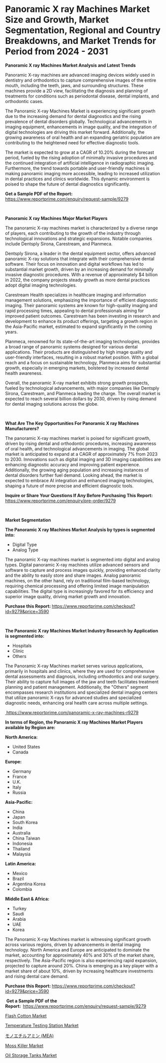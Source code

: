 <p><h1>Panoramic X ray Machines Market Size and Growth, Market Segmentation, Regional and Country Breakdowns, and Market Trends for Period from 2024 -  2031</h1></p><p><strong>Panoramic X ray Machines Market Analysis and Latest Trends</strong></p>
<p><p>Panoramic X-ray machines are advanced imaging devices widely used in dentistry and orthodontics to capture comprehensive images of the entire mouth, including the teeth, jaws, and surrounding structures. These machines provide a 2D view, facilitating the diagnosis and planning of treatments for conditions such as periodontal disease, dental implants, and orthodontic cases. </p><p>The Panoramic X-ray Machines Market is experiencing significant growth due to the increasing demand for dental diagnostics and the rising prevalence of dental disorders globally. Technological advancements in imaging equipment, enhancements in image quality, and the integration of digital technologies are driving this market forward. Additionally, the growing awareness of oral health and an expanding geriatric population are contributing to the heightened need for effective diagnostic tools.</p><p>The market is expected to grow at a CAGR of 10.20% during the forecast period, fueled by the rising adoption of minimally invasive procedures and the continued integration of artificial intelligence in radiographic imaging. Furthermore, the trend towards portable and user-friendly machines is making panoramic imaging more accessible, leading to increased utilization in dental practices and clinics worldwide. This dynamic environment is poised to shape the future of dental diagnostics significantly.</p></p>
<p><strong>Get a Sample PDF of the Report:&nbsp;</strong> <a href="https://www.reportprime.com/enquiry/request-sample/9279">https://www.reportprime.com/enquiry/request-sample/9279</a></p>
<p>&nbsp;</p>
<p><strong>Panoramic X ray Machines Major Market Players</strong></p>
<p><p>The panoramic X-ray machines market is characterized by a diverse range of players, each contributing to the growth of the industry through technological innovations and strategic expansions. Notable companies include Dentsply Sirona, Carestream, and Planmeca.</p><p>Dentsply Sirona, a leader in the dental equipment sector, offers advanced panoramic X-ray solutions that integrate with their comprehensive dental software. Their focus on innovation and digital workflows has led to substantial market growth, driven by an increasing demand for minimally invasive diagnostic procedures. With a revenue of approximately $4 billion in 2022, the company projects steady growth as more dental practices adopt digital imaging technologies.</p><p>Carestream Health specializes in healthcare imaging and information management solutions, emphasizing the importance of efficient diagnostic imaging. Their panoramic systems are known for high-quality imaging and rapid processing times, appealing to dental professionals aiming for improved patient outcomes. Carestream has been investing in research and development to enhance its product offerings, targeting a growth region in the Asia-Pacific market, estimated to expand significantly in the coming years.</p><p>Planmeca, renowned for its state-of-the-art imaging technologies, provides a broad range of panoramic systems designed for various dental applications. Their products are distinguished by high image quality and user-friendly interfaces, resulting in a robust market position. With a global reach and a focus on sustainable technology, Planmeca aims for substantial growth, especially in emerging markets, bolstered by increased dental health awareness.</p><p>Overall, the panoramic X-ray market exhibits strong growth prospects, fueled by technological advancements, with major companies like Dentsply Sirona, Carestream, and Planmeca leading the charge. The overall market is expected to reach several billion dollars by 2030, driven by rising demand for dental imaging solutions across the globe.</p></p>
<p>&nbsp;</p>
<p><strong>What Are The Key Opportunities For Panoramic X ray Machines Manufacturers?</strong></p>
<p><p>The panoramic X-ray machines market is poised for significant growth, driven by rising dental and orthodontic procedures, increasing awareness of oral health, and technological advancements in imaging. The global market is anticipated to expand at a CAGR of approximately 7% from 2023 to 2030. Innovations such as digital imaging and 3D imaging capabilities are enhancing diagnostic accuracy and improving patient experience. Additionally, the growing aging population and increasing instances of dental disorders further fuel demand. Looking ahead, the market is expected to embrace AI integration and enhanced imaging technologies, shaping a future of more precise and efficient diagnostic tools.</p></p>
<p><strong>Inquire or Share Your Questions If Any Before Purchasing This Report:</strong> <a href="https://www.reportprime.com/enquiry/pre-order/9279">https://www.reportprime.com/enquiry/pre-order/9279</a></p>
<p>&nbsp;</p>
<p><strong>Market Segmentation</strong></p>
<p><strong>The Panoramic X ray Machines Market Analysis by types is segmented into:</strong></p>
<p><ul><li>Digital Type</li><li>Analog Type</li></ul></p>
<p><p>The panoramic X-ray machines market is segmented into digital and analog types. Digital panoramic X-ray machines utilize advanced sensors and software to capture and process images quickly, providing enhanced clarity and the ability to easily store and share images. Analog panoramic machines, on the other hand, rely on traditional film-based technology, requiring chemical processing and offering limited image manipulation capabilities. The digital type is increasingly favored for its efficiency and superior image quality, driving market growth and innovation.</p></p>
<p><strong>Purchase this Report:&nbsp;</strong><a href="https://www.reportprime.com/checkout?id=9279&price=3590">https://www.reportprime.com/checkout?id=9279&price=3590</a></p>
<p>&nbsp;</p>
<p><strong>The Panoramic X ray Machines Market Industry Research by Application is segmented into:</strong></p>
<p><ul><li>Hospitals</li><li>Clinic</li><li>Others</li></ul></p>
<p><p>The Panoramic X-ray Machines market serves various applications, primarily in hospitals and clinics, where they are used for comprehensive dental assessments and diagnosis, including orthodontics and oral surgery. Their ability to capture full images of the jaw and teeth facilitates treatment planning and patient management. Additionally, the "Others" segment encompasses research institutions and specialized dental imaging centers that utilize panoramic X-rays for advanced studies and specialized diagnostic needs, enhancing oral health care across multiple settings.</p></p>
<p><a href="https://www.reportprime.com/panoramic-x-ray-machines-r9279">&nbsp;https://www.reportprime.com/panoramic-x-ray-machines-r9279</a></p>
<p><strong>In terms of Region, the Panoramic X ray Machines Market Players available by Region are:</strong></p>
<p>
    <p> <strong> North America: </strong>
        <ul>
            <li>United States</li>
            <li>Canada</li>
        </ul>
        </p> 
    <p> <strong> Europe: </strong>
        <ul>
            <li>Germany</li>
            <li>France</li>
            <li>U.K.</li>
            <li>Italy</li>
            <li>Russia</li>
        </ul>
        </p> 
    <p> <strong> Asia-Pacific: </strong>
        <ul>
            <li>China</li>
            <li>Japan</li>
            <li>South Korea</li>
            <li>India</li>
            <li>Australia</li>
            <li>China Taiwan</li>
            <li>Indonesia</li>
            <li>Thailand</li>
            <li>Malaysia</li>
        </ul>
        </p> 
    <p> <strong> Latin America: </strong>
        <ul>
            <li>Mexico</li>
            <li>Brazil</li>
            <li>Argentina Korea</li>
            <li>Colombia</li>
        </ul>
        </p> 
    <p> <strong> Middle East & Africa: </strong>
        <ul>
            <li>Turkey</li>
            <li>Saudi</li>
            <li>Arabia</li>
            <li>UAE</li>
            <li>Korea</li>
        </ul>
    </p>
    </p>
<p><p>The Panoramic X-ray Machines market is witnessing significant growth across various regions, driven by advancements in dental imaging technology. North America and Europe are anticipated to dominate the market, accounting for approximately 40% and 30% of the market share, respectively. The Asia-Pacific region is also experiencing rapid expansion, projected to capture around 20%. China is emerging as a key player with a market share of about 10%, driven by increasing healthcare investments and rising dental care demand.</p></p>
<p><strong>Purchase this Report: </strong><a href="https://www.reportprime.com/checkout?id=9279&price=3590">https://www.reportprime.com/checkout?id=9279&price=3590</a></p>
<p>&nbsp;<strong>Get a Sample PDF of the Report:&nbsp;&nbsp;</strong><a href="https://www.reportprime.com/enquiry/request-sample/9279">https://www.reportprime.com/enquiry/request-sample/9279</a></p>
<p><strong></strong></p>
<p><p><a href="https://issuu.com/reportprime-2/docs/flash-cotton-market-size-2030.pptx_4971fcae15930d">Flash Cotton Market</a></p><p><a href="https://www.linkedin.com/pulse/comprehensive-look-product-type-wrist-temperatureface-temperature-b5uuf?trackingId=A84iY8WLQpCMGyQ4AFIIcg%3D%3D">Temperature Testing Station Market</a></p><p><a href="https://medium.com/@mandysw5k1a/monoethylamine-mea-market-%E3%81%AE%E3%82%B0%E3%83%AD%E3%83%BC%E3%83%90%E3%83%AB%E5%B8%82%E5%A0%B4%E6%A6%82%E8%A6%81%E3%81%AF-%E4%B8%96%E7%95%8C%E3%81%8A%E3%82%88%E3%81%B3%E4%B8%BB%E8%A6%81%E5%B8%82%E5%A0%B4%E3%81%AB%E3%81%8A%E3%81%91%E3%82%8B%E6%A5%AD%E7%95%8C%E3%81%AB%E5%BD%B1%E9%9F%BF%E3%82%92%E4%B8%8E%E3%81%88%E3%82%8B%E4%B8%BB%E8%A6%81%E3%81%AA%E3%83%88%E3%83%AC%E3%83%B3%E3%83%89%E3%81%AB%E3%81%A4%E3%81%84%E3%81%A6-%E7%8B%AC%E8%87%AA%E3%81%AE%E8%A6%96%E7%82%B9%E3%82%92%E6%8F%90%E4%BE%9B%E3%81%97%E3%81%BE%E3%81%99-756b912c207d">モノエチルアミン (MEA)</a></p><p><a href="https://issuu.com/reportprime-2/docs/moss-killer-market-size-2030.pptx_1d988f03a498ef">Moss Killer Market</a></p><p><a href="https://medium.com/@gwendolynbruen/global-oil-storage-tanks-market-opportunities-and-market-challenges-2024-2031-b32d384f9534">Oil Storage Tanks Market</a></p></p>